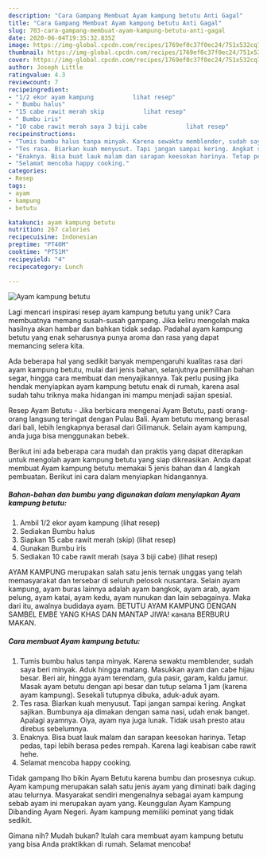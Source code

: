 ```yaml
---
description: "Cara Gampang Membuat Ayam kampung betutu Anti Gagal"
title: "Cara Gampang Membuat Ayam kampung betutu Anti Gagal"
slug: 703-cara-gampang-membuat-ayam-kampung-betutu-anti-gagal
date: 2020-06-04T19:35:32.835Z
image: https://img-global.cpcdn.com/recipes/1769ef0c37f0ec24/751x532cq70/ayam-kampung-betutu-foto-resep-utama.jpg
thumbnail: https://img-global.cpcdn.com/recipes/1769ef0c37f0ec24/751x532cq70/ayam-kampung-betutu-foto-resep-utama.jpg
cover: https://img-global.cpcdn.com/recipes/1769ef0c37f0ec24/751x532cq70/ayam-kampung-betutu-foto-resep-utama.jpg
author: Joseph Little
ratingvalue: 4.3
reviewcount: 7
recipeingredient:
- "1/2 ekor ayam kampung           lihat resep"
- " Bumbu halus"
- "15 cabe rawit merah skip           lihat resep"
- " Bumbu iris"
- "10 cabe rawit merah saya 3 biji cabe           lihat resep"
recipeinstructions:
- "Tumis bumbu halus tanpa minyak. Karena sewaktu memblender, sudah saya beri minyak. Aduk hingga matang. Masukkan ayam dan cabe hijau besar. Beri air, hingga ayam terendam, gula pasir, garam, kaldu jamur. Masak ayam betutu dengan api besar dan tutup selama 1 jam (karena ayam kampung). Sesekali tutupnya dibuka, aduk-aduk ayam."
- "Tes rasa. Biarkan kuah menyusut. Tapi jangan sampai kering. Angkat sajikan. Bumbunya aja dimakan dengan sama nasi, udah enak banget. Apalagi ayamnya. Oiya, ayam nya juga lunak. Tidak usah presto atau direbus sebelumnya."
- "Enaknya. Bisa buat lauk malam dan sarapan keesokan harinya. Tetap pedas, tapi lebih berasa pedes rempah. Karena lagi keabisan cabe rawit hehe."
- "Selamat mencoba happy cooking."
categories:
- Resep
tags:
- ayam
- kampung
- betutu

katakunci: ayam kampung betutu 
nutrition: 267 calories
recipecuisine: Indonesian
preptime: "PT40M"
cooktime: "PT51M"
recipeyield: "4"
recipecategory: Lunch

---
```



![Ayam kampung betutu](https://img-global.cpcdn.com/recipes/1769ef0c37f0ec24/751x532cq70/ayam-kampung-betutu-foto-resep-utama.jpg)

Lagi mencari inspirasi resep ayam kampung betutu yang unik? Cara membuatnya memang susah-susah gampang. Jika keliru mengolah maka hasilnya akan hambar dan bahkan tidak sedap. Padahal ayam kampung betutu yang enak seharusnya punya aroma dan rasa yang dapat memancing selera kita.

Ada beberapa hal yang sedikit banyak mempengaruhi kualitas rasa dari ayam kampung betutu, mulai dari jenis bahan, selanjutnya pemilihan bahan segar, hingga cara membuat dan menyajikannya. Tak perlu pusing jika hendak menyiapkan ayam kampung betutu enak di rumah, karena asal sudah tahu triknya maka hidangan ini mampu menjadi sajian spesial.

Resep Ayam Betutu - Jika berbicara mengenai Ayam Betutu, pasti orang-orang langsung teringat dengan Pulau Bali. Ayam betutu memang berasal dari bali, lebih lengkapnya berasal dari Gilimanuk. Selain ayam kampung, anda juga bisa menggunakan bebek.


Berikut ini ada beberapa cara mudah dan praktis yang dapat diterapkan untuk mengolah ayam kampung betutu yang siap dikreasikan. Anda dapat membuat Ayam kampung betutu memakai 5 jenis bahan dan 4 langkah pembuatan. Berikut ini cara dalam menyiapkan hidangannya.

<!--inarticleads1-->

##### Bahan-bahan dan bumbu yang digunakan dalam menyiapkan Ayam kampung betutu:

1. Ambil 1/2 ekor ayam kampung           (lihat resep)
1. Sediakan  Bumbu halus
1. Siapkan 15 cabe rawit merah (skip)           (lihat resep)
1. Gunakan  Bumbu iris
1. Sediakan 10 cabe rawit merah (saya 3 biji cabe)           (lihat resep)


AYAM KAMPUNG merupakan salah satu jenis ternak unggas yang telah memasyarakat dan tersebar di seluruh pelosok nusantara. Selain ayam kampung, ayam buras lainnya adalah ayam bangkok, ayam arab, ayam pelung, ayam katai, ayam kedu, ayam nunukan dan lain sebagainya. Maka dari itu, awalnya budidaya ayam. BETUTU AYAM KAMPUNG DENGAN SAMBEL EMBE YANG KHAS DAN MANTAP JIWA! канала BERBURU MAKAN. 

<!--inarticleads2-->

##### Cara membuat Ayam kampung betutu:

1. Tumis bumbu halus tanpa minyak. Karena sewaktu memblender, sudah saya beri minyak. Aduk hingga matang. Masukkan ayam dan cabe hijau besar. Beri air, hingga ayam terendam, gula pasir, garam, kaldu jamur. Masak ayam betutu dengan api besar dan tutup selama 1 jam (karena ayam kampung). Sesekali tutupnya dibuka, aduk-aduk ayam.
1. Tes rasa. Biarkan kuah menyusut. Tapi jangan sampai kering. Angkat sajikan. Bumbunya aja dimakan dengan sama nasi, udah enak banget. Apalagi ayamnya. Oiya, ayam nya juga lunak. Tidak usah presto atau direbus sebelumnya.
1. Enaknya. Bisa buat lauk malam dan sarapan keesokan harinya. Tetap pedas, tapi lebih berasa pedes rempah. Karena lagi keabisan cabe rawit hehe.
1. Selamat mencoba happy cooking.


Tidak gampang lho bikin Ayam Betutu karena bumbu dan prosesnya cukup. Ayam kampung merupakan salah satu jenis ayam yang diminati baik daging atau telurnya. Masyarakat sendiri mengenalnya sebagai ayam kampung sebab ayam ini merupakan ayam yang. Keunggulan Ayam Kampung Dibanding Ayam Negeri. Ayam kampung memiliki peminat yang tidak sedikit. 

Gimana nih? Mudah bukan? Itulah cara membuat ayam kampung betutu yang bisa Anda praktikkan di rumah. Selamat mencoba!
